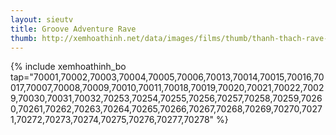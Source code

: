 ```yaml
---
layout: sieutv
title: Groove Adventure Rave
thumb: http://xemhoathinh.net/data/images/films/thumb/thanh-thach-rave-groove-adventure-rave-2012.jpg
---
```

{% include xemhoathinh_bo tap="70001,70002,70003,70004,70005,70006,70013,70014,70015,70016,70017,70007,70008,70009,70010,70011,70018,70019,70020,70021,70022,70029,70030,70031,70032,70253,70254,70255,70256,70257,70258,70259,70260,70261,70262,70263,70264,70265,70266,70267,70268,70269,70270,70271,70272,70273,70274,70275,70276,70277,70278" %} 
